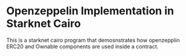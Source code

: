 # Openzeppelin Implementation in Starknet Cairo
This is a starknet cairo program that demosnstrates how openzepplin ERC20 and Ownable components are used inside a contract.  
